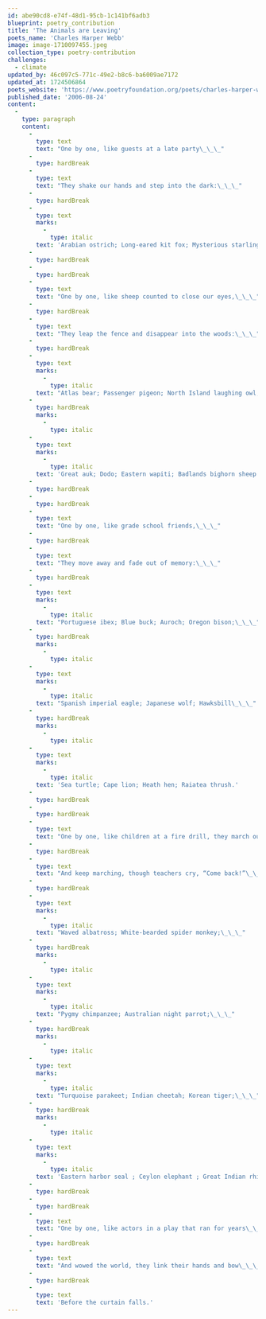 ```yaml
---
id: abe90cd8-e74f-48d1-95cb-1c141bf6adb3
blueprint: poetry_contribution
title: 'The Animals are Leaving'
poets_name: 'Charles Harper Webb'
image: image-1710097455.jpeg
collection_type: poetry-contribution
challenges:
  - climate
updated_by: 46c097c5-771c-49e2-b8c6-ba6009ae7172
updated_at: 1724506864
poets_website: 'https://www.poetryfoundation.org/poets/charles-harper-webb'
published_date: '2006-08-24'
content:
  -
    type: paragraph
    content:
      -
        type: text
        text: "One by one, like guests at a late party\_\_\_"
      -
        type: hardBreak
      -
        type: text
        text: "They shake our hands and step into the dark:\_\_\_"
      -
        type: hardBreak
      -
        type: text
        marks:
          -
            type: italic
        text: 'Arabian ostrich; Long-eared kit fox; Mysterious starling.'
      -
        type: hardBreak
      -
        type: hardBreak
      -
        type: text
        text: "One by one, like sheep counted to close our eyes,\_\_\_"
      -
        type: hardBreak
      -
        type: text
        text: "They leap the fence and disappear into the woods:\_\_\_"
      -
        type: hardBreak
      -
        type: text
        marks:
          -
            type: italic
        text: "Atlas bear; Passenger pigeon; North Island laughing owl;\_\_\_"
      -
        type: hardBreak
        marks:
          -
            type: italic
      -
        type: text
        marks:
          -
            type: italic
        text: 'Great auk; Dodo; Eastern wapiti; Badlands bighorn sheep. '
      -
        type: hardBreak
      -
        type: hardBreak
      -
        type: text
        text: "One by one, like grade school friends,\_\_\_"
      -
        type: hardBreak
      -
        type: text
        text: "They move away and fade out of memory:\_\_\_"
      -
        type: hardBreak
      -
        type: text
        marks:
          -
            type: italic
        text: "Portuguese ibex; Blue buck; Auroch; Oregon bison;\_\_\_"
      -
        type: hardBreak
        marks:
          -
            type: italic
      -
        type: text
        marks:
          -
            type: italic
        text: "Spanish imperial eagle; Japanese wolf; Hawksbill\_\_\_"
      -
        type: hardBreak
        marks:
          -
            type: italic
      -
        type: text
        marks:
          -
            type: italic
        text: 'Sea turtle; Cape lion; Heath hen; Raiatea thrush.'
      -
        type: hardBreak
      -
        type: hardBreak
      -
        type: text
        text: "One by one, like children at a fire drill, they march outside,\_\_\_"
      -
        type: hardBreak
      -
        type: text
        text: "And keep marching, though teachers cry, “Come back!”\_\_\_"
      -
        type: hardBreak
      -
        type: text
        marks:
          -
            type: italic
        text: "Waved albatross; White-bearded spider monkey;\_\_\_"
      -
        type: hardBreak
        marks:
          -
            type: italic
      -
        type: text
        marks:
          -
            type: italic
        text: "Pygmy chimpanzee; Australian night parrot;\_\_\_"
      -
        type: hardBreak
        marks:
          -
            type: italic
      -
        type: text
        marks:
          -
            type: italic
        text: "Turquoise parakeet; Indian cheetah; Korean tiger;\_\_\_"
      -
        type: hardBreak
        marks:
          -
            type: italic
      -
        type: text
        marks:
          -
            type: italic
        text: 'Eastern harbor seal ; Ceylon elephant ; Great Indian rhinoceros. '
      -
        type: hardBreak
      -
        type: hardBreak
      -
        type: text
        text: "One by one, like actors in a play that ran for years\_\_\_"
      -
        type: hardBreak
      -
        type: text
        text: "And wowed the world, they link their hands and bow\_\_\_"
      -
        type: hardBreak
      -
        type: text
        text: 'Before the curtain falls.'
---
```

